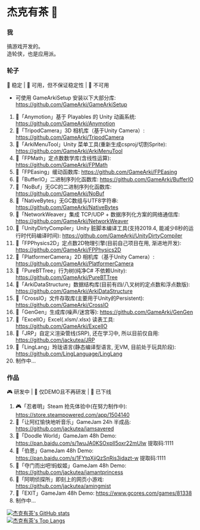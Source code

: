# 杰克有茶 👋

### 我
搞游戏开发的。  
造轮侠，也是应用派。

### 轮子
🎉 稳定 | 🔨 可用，但不保证稳定性 | 🧶 不可用  
- 可使用 GameArkiSetup 安装以下大部分库: https://github.com/GameArki/GameArkiSetup  
1. 🎉「Anymotion」基于 Playables 的 Unity 动画系统: https://github.com/GameArki/Anymotion
2. 🎉「TripodCamera」3D 相机库（基于Unity Camera）: https://github.com/GameArki/TripodCamera  
3. 🎉「ArkiMenuTool」Unity 菜单工具(重新生成csproj/切割Sprite): https://github.com/GameArki/ArkiMenuTool  
4. 🎉「FPMath」定点数数学库(含线性运算): https://github.com/GameArki/FPMath
5. 🎉「FPEasing」缓动函数库: https://github.com/GameArki/FPEasing  
6. 🎉「BufferIO」二进制序列化函数库: https://github.com/GameArki/BufferIO  
7. 🎉「NoBuf」无GC的二进制序列化函数库: https://github.com/GameArki/NoBuf  
8. 🎉「NativeBytes」无GC数组与UTF8字符串: https://github.com/GameArki/NativeBytes  
9. 🔨「NetworkWeaver」集成 TCP/UDP + 数据序列化方案的网络通信库: https://github.com/GameArki/NetworkWeaver
10. 🔨「UnityDirtyCompiler」Unity 脏脚本编译工具(支持2019.4, 能减少8秒的运行时代码编译时间): https://github.com/GameArki/UnityDirtyCompiler
11. 🔨「FPPhysics2D」定点数2D物理引擎(目前自己项目在用, 渐进地开发): https://github.com/GameArki/FPPhysics2D
12. 🔨「PlatformerCamera」2D 相机库（基于Unity Camera）: https://github.com/GameArki/PlatformerCamera
13. 🔨「PureBTTree」行为树(纯净C# 不依赖Unity): https://github.com/GameArki/PureBTTree
14. 🔨「ArkiDataStructure」数据结构库(目前有四/八叉树的定点数和浮点数版): https://github.com/GameArki/ArkiDataStructure
15. 🧶「CrossIO」文件存取库(主要用于Unity的Persistent): https://github.com/GameArki/CrossIO
16. 🧶「GenGen」生成库(噪声/迷宫等): https://github.com/GameArki/GenGen
17. 🧶「ExcelIO」Excel(.xlsm/.xlsx) 读表工具: https://github.com/GameArki/ExcelIO
18. 🧶「JRP」自定义渲染管线(SRP), 还在学习中, 所以目前仅自用: https://github.com/jackutea/JRP
19. 🧶「LingLang」玲珑语言(静态编译型语言, 无VM, 目前处于玩具阶段): https://github.com/LingLanguage/LingLang
20. 制作中...   

### 作品
🎮 研发中 | 🎃 仅DEMO且不再研发 | 🤿 已下线
1. 🎮「忍者明」Steam 抢先体验中(在努力制作中): https://store.steampowered.com/app/1504140  
2. 🎃「让阿红愉快地听音乐」GameJam 24h 半成品: https://github.com/jackutea/jamsavered  
3. 🎃「Doodle World」GameJam 48h Demo: https://pan.baidu.com/s/1wuJA0KSOxpIl5oxr22mUlw 提取码:1111  
4. 🎃「伯恩」GameJam 48h Demo: https://pan.baidu.com/s/1FYtqXjiQzSnRis3idazt-w 提取码:1111
5. 🎃「夺门而出吧!蚂蚁姬」GameJam 48h Demo: https://github.com/jackutea/jamantprincess  
6. 🤿「阿明侦探所」即刻上的网页小游戏: https://github.com/jackutea/amingmist  
7. 🎃「EXIT」GameJam 48h Demo: https://www.gcores.com/games/81338  
8. 制作中...  

[![杰克有茶's GitHub stats](https://github-readme-stats.vercel.app/api?username=jackutea)](https://github.com/anuraghazra/github-readme-stats)  
[![杰克有茶's Top Langs](https://github-readme-stats.vercel.app/api/top-langs/?username=jackutea&layout=compact)](https://github.com/anuraghazra/github-readme-stats)  
